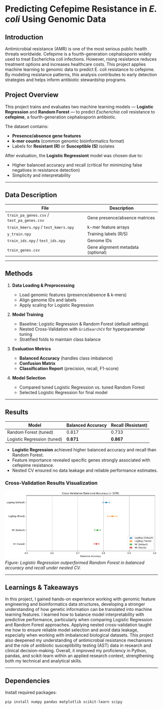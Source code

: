 # Predicting Cefepime Resistance in *E. coli* Using Genomic Data


## Introduction

Antimicrobial resistance (AMR) is one of the most serious public health threats worldwide.
Cefepime is a fourth-generation cephalosporin widely used to treat Escherichia coli infections. However, rising resistance reduces treatment options and increases healthcare costs.
This project applies machine learning to genomic data to predict E. coli resistance to cefepime.
By modeling resistance patterns, this analysis contributes to early detection strategies and helps inform antibiotic stewardship programs.

## Project Overview
This project trains and evaluates two machine learning models — **Logistic Regression** and **Random Forest** — to predict *Escherichia coli* resistance to **cefepime**, a fourth-generation cephalosporin antibiotic.

The dataset contains:
- **Presence/absence gene features**
- **k-mer counts** (common genomic bioinformatics format)
- Labels for **Resistant (R)** or **Susceptible (S)** isolates

After evaluation, the **Logistic Regressiont** model was chosen due to:
- Higher balanced accuracy and recall (critical for minimizing false negatives in resistance detection)  
- Simplicity and interpretability  

---

## Data Description

| File | Description |
|------|-------------|
| `train_pa_genes.csv` / `test_pa_genes.csv` | Gene presence/absence matrices |
| `train_kmers.npy` / `test_kmers.npy` | k-mer feature arrays |
| `y_train.npy` | Training labels (R/S) |
| `train_ids.npy` / `test_ids.npy` | Genome IDs |
| `train_genes.csv` | Gene alignment metadata (optional) |

---

## Methods

1. **Data Loading & Preprocessing**
   - Load genomic features (presence/absence & k-mers)
   - Align genome IDs and labels
   - Apply scaling for Logistic Regression

2. **Model Training**
   - Baseline: Logistic Regression & Random Forest (default settings)
   - Nested Cross-Validation with `GridSearchCV` for hyperparameter tuning
   - Stratified folds to maintain class balance

3. **Evaluation Metrics**
   - **Balanced Accuracy** (handles class imbalance)
   - **Confusion Matrix**
   - **Classification Report** (precision, recall, F1-score)

4. **Model Selection**
   - Compared tuned Logistic Regression vs. tuned Random Forest
   - Selected Logistic Regression for final model

---
## Results

| Model                       | Balanced Accuracy | Recall (Resistant) |
| --------------------------- | ----------------- | ------------------ |
| Random Forest (tuned)       | 0.817             | 0.733              |
| Logistic Regression (tuned) | **0.871**         | **0.867**          |


- **Logistic Regression** achieved higher balanced accuracy and recall than Random Forest.
- Feature importance revealed specific genes strongly associated with cefepime resistance.
- Nested CV ensured no data leakage and reliable performance estimates.


### Cross-Validation Results Visualization
![Cross-Validation Balanced Accuracy](images/cv_balanced_accuracy.png)
*Figure: Logistic Regression outperformed Random Forest in balanced accuracy and recall under nested CV.*



---

## Learnings & Takeaways
In this project, I gained hands-on experience working with genomic feature engineering and bioinformatics data structures, developing a stronger understanding of how genetic information can be translated into machine learning features. I learned how to balance model interpretability with predictive performance, particularly when comparing Logistic Regression and Random Forest approaches. Applying nested cross-validation taught me how to ensure reliable model selection and avoid data leakage, especially when working with imbalanced biological datasets. This project also deepened my understanding of antimicrobial resistance mechanisms and the role of antibiotic susceptibility testing (AST) data in research and clinical decision-making. Overall, it improved my proficiency in Python, pandas, and scikit-learn within an applied research context, strengthening both my technical and analytical skills.

---

## Dependencies

Install required packages:
```bash
pip install numpy pandas matplotlib scikit-learn scipy

